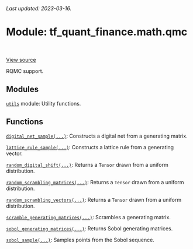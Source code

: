 <!--
This file is generated by a tool. Do not edit directly.
For open-source contributions the docs will be updated automatically.
-->

*Last updated: 2023-03-16.*

<div itemscope itemtype="http://developers.google.com/ReferenceObject">
<meta itemprop="name" content="tf_quant_finance.math.qmc" />
<meta itemprop="path" content="Stable" />
</div>

# Module: tf_quant_finance.math.qmc

<!-- Insert buttons and diff -->

<table class="tfo-notebook-buttons tfo-api" align="left">
</table>

<a target="_blank" href="https://github.com/paolodelia99/tf-quant-finance/blob/main/tf_quant_finance/math/qmc/__init__.py">View source</a>



RQMC support.



## Modules

[`utils`](../../tf_quant_finance/math/qmc/utils.md) module: Utility functions.

## Functions

[`digital_net_sample(...)`](../../tf_quant_finance/math/qmc/digital_net_sample.md): Constructs a digital net from a generating matrix.

[`lattice_rule_sample(...)`](../../tf_quant_finance/math/qmc/lattice_rule_sample.md): Constructs a lattice rule from a generating vector.

[`random_digital_shift(...)`](../../tf_quant_finance/math/qmc/random_digital_shift.md): Returns a `Tensor` drawn from a uniform distribution.

[`random_scrambling_matrices(...)`](../../tf_quant_finance/math/qmc/random_scrambling_matrices.md): Returns a `Tensor` drawn from a uniform distribution.

[`random_scrambling_vectors(...)`](../../tf_quant_finance/math/qmc/random_scrambling_vectors.md): Returns a `Tensor` drawn from a uniform distribution.

[`scramble_generating_matrices(...)`](../../tf_quant_finance/math/qmc/scramble_generating_matrices.md): Scrambles a generating matrix.

[`sobol_generating_matrices(...)`](../../tf_quant_finance/math/qmc/sobol_generating_matrices.md): Returns Sobol generating matrices.

[`sobol_sample(...)`](../../tf_quant_finance/math/qmc/sobol_sample.md): Samples points from the Sobol sequence.


